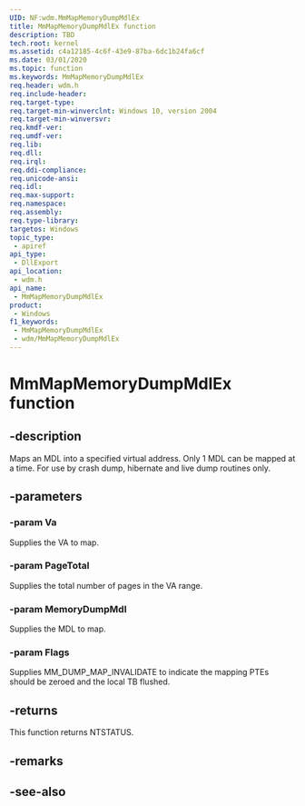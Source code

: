 ```yaml
---
UID: NF:wdm.MmMapMemoryDumpMdlEx
title: MmMapMemoryDumpMdlEx function
description: TBD
tech.root: kernel
ms.assetid: c4a12185-4c6f-43e9-87ba-6dc1b24fa6cf
ms.date: 03/01/2020
ms.topic: function
ms.keywords: MmMapMemoryDumpMdlEx
req.header: wdm.h
req.include-header: 
req.target-type: 
req.target-min-winverclnt: Windows 10, version 2004
req.target-min-winversvr: 
req.kmdf-ver: 
req.umdf-ver: 
req.lib: 
req.dll: 
req.irql: 
req.ddi-compliance: 
req.unicode-ansi: 
req.idl: 
req.max-support: 
req.namespace: 
req.assembly: 
req.type-library: 
targetos: Windows
topic_type:
 - apiref
api_type:
 - DllExport
api_location:
 - wdm.h
api_name:
 - MmMapMemoryDumpMdlEx
product:
 - Windows
f1_keywords:
 - MmMapMemoryDumpMdlEx
 - wdm/MmMapMemoryDumpMdlEx
---
```


# MmMapMemoryDumpMdlEx function


## -description

Maps an MDL into a specified virtual address.  Only 1 MDL can be mapped at a time. For use by crash dump, hibernate and live dump routines only.

## -parameters

### -param Va

Supplies the VA to map.

### -param PageTotal

Supplies the total number of pages in the VA range.

### -param MemoryDumpMdl

Supplies the MDL to map.

### -param Flags

Supplies MM_DUMP_MAP_INVALIDATE to indicate the mapping PTEs should be zeroed and the local TB flushed.

## -returns

This function returns NTSTATUS.

## -remarks

## -see-also

